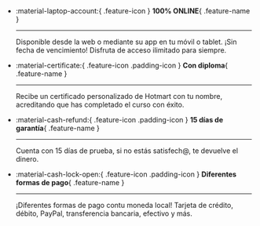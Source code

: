 <div class="feature-cards" markdown>
<div class="grid cards four-columns" style="margin-top: 3em;" markdown>


-   :material-laptop-account:{ .feature-icon } __100% ONLINE__{ .feature-name }

    ---

    Disponible desde la web o mediante su app en tu móvil o tablet. ¡Sin fecha de vencimiento! Disfruta de acceso ilimitado para siempre.

-   :material-certificate:{ .feature-icon .padding-icon } __Con diploma__{ .feature-name }

    ---

    Recibe un certificado personalizado de Hotmart con tu nombre, acreditando que has completado el curso con éxito.


-   :material-cash-refund:{ .feature-icon .padding-icon } __15 días de garantía__{ .feature-name }

    ---

    Cuenta con 15 días de prueba, si no estás satisfech@, te devuelve el dinero.

-   :material-cash-lock-open:{ .feature-icon .padding-icon } __Diferentes formas de pago__{ .feature-name }

    ---

    ¡Diferentes formas de pago contu moneda local! Tarjeta de crédito, débito, PayPal, transferencia bancaria, efectivo y más.


</div>
</div>
